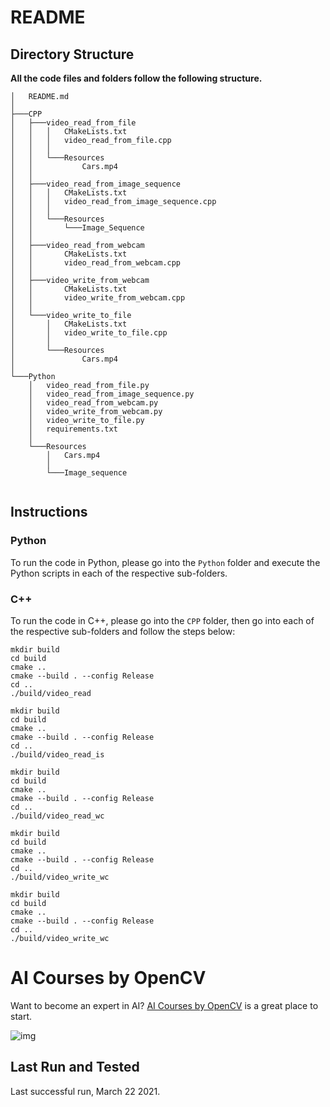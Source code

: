# README

## Directory Structure

**All the code files and folders follow the following structure.**

```
│   README.md
│
├───CPP
│   ├───video_read_from_file
│   │   │   CMakeLists.txt
│   │   │   video_read_from_file.cpp
│   │   │
│   │   └───Resources
│   │           Cars.mp4
│   │
│   ├───video_read_from_image_sequence
│   │   │   CMakeLists.txt
│   │   │   video_read_from_image_sequence.cpp
│   │   │
│   │   └───Resources
│   │       └───Image_Sequence
│   │
│   ├───video_read_from_webcam
│   │       CMakeLists.txt
│   │       video_read_from_webcam.cpp
│   │
│   ├───video_write_from_webcam
│   │       CMakeLists.txt
│   │       video_write_from_webcam.cpp
│   │
│   └───video_write_to_file
│       │   CMakeLists.txt
│       │   video_write_to_file.cpp
│       │
│       └───Resources
│               Cars.mp4
│
└───Python
    │   video_read_from_file.py
    │   video_read_from_image_sequence.py
    │   video_read_from_webcam.py
    │   video_write_from_webcam.py
    │   video_write_to_file.py
    │   requirements.txt
    │
    └───Resources
        │   Cars.mp4
        │
        └───Image_sequence
                
```



## Instructions

### Python

To run the code in Python, please go into the `Python` folder and execute the Python scripts in each of the respective sub-folders.

### C++

To run the code in C++, please go into the `CPP` folder, then go into each of the respective sub-folders and follow the steps below:

```
mkdir build
cd build
cmake ..
cmake --build . --config Release
cd ..
./build/video_read
```

```
mkdir build
cd build
cmake ..
cmake --build . --config Release
cd ..
./build/video_read_is
```

```
mkdir build
cd build
cmake ..
cmake --build . --config Release
cd ..
./build/video_read_wc
```

```
mkdir build
cd build
cmake ..
cmake --build . --config Release
cd ..
./build/video_write_wc
```

```
mkdir build
cd build
cmake ..
cmake --build . --config Release
cd ..
./build/video_write_wc
```



# AI Courses by OpenCV

Want to become an expert in AI? [AI Courses by OpenCV](https://opencv.org/courses/) is a great place to start.

![img](https://camo.githubusercontent.com/18c5719ef10afe9607af3e87e990068c942ae4cba8bd4d72d21950d6213ea97e/68747470733a2f2f7777772e6c6561726e6f70656e63762e636f6d2f77702d636f6e74656e742f75706c6f6164732f323032302f30342f41492d436f75727365732d42792d4f70656e43562d4769746875622e706e67)



## Last Run and Tested

Last successful run, March 22 2021.
